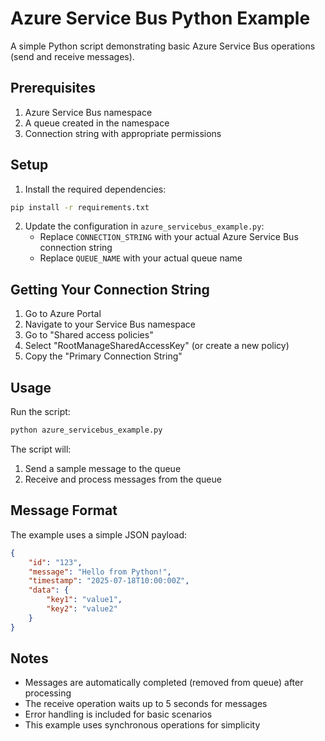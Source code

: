 # Azure Service Bus Python Example

A simple Python script demonstrating basic Azure Service Bus operations (send and receive messages).

## Prerequisites

1. Azure Service Bus namespace
2. A queue created in the namespace
3. Connection string with appropriate permissions

## Setup

1. Install the required dependencies:
```bash
pip install -r requirements.txt
```

2. Update the configuration in `azure_servicebus_example.py`:
   - Replace `CONNECTION_STRING` with your actual Azure Service Bus connection string
   - Replace `QUEUE_NAME` with your actual queue name

## Getting Your Connection String

1. Go to Azure Portal
2. Navigate to your Service Bus namespace
3. Go to "Shared access policies"
4. Select "RootManageSharedAccessKey" (or create a new policy)
5. Copy the "Primary Connection String"

## Usage

Run the script:
```bash
python azure_servicebus_example.py
```

The script will:
1. Send a sample message to the queue
2. Receive and process messages from the queue

## Message Format

The example uses a simple JSON payload:
```json
{
    "id": "123",
    "message": "Hello from Python!",
    "timestamp": "2025-07-18T10:00:00Z",
    "data": {
        "key1": "value1",
        "key2": "value2"
    }
}
```

## Notes

- Messages are automatically completed (removed from queue) after processing
- The receive operation waits up to 5 seconds for messages
- Error handling is included for basic scenarios
- This example uses synchronous operations for simplicity
